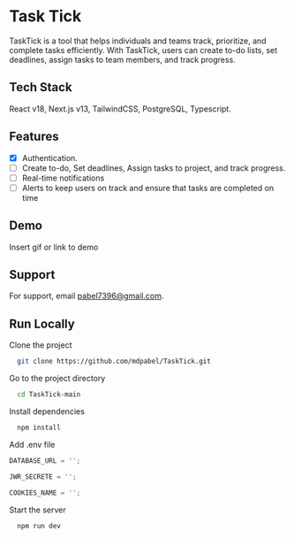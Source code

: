 # Task Tick

TaskTick is a tool that helps individuals and teams track, prioritize, and complete tasks efficiently. With TaskTick, users can create to-do lists, set deadlines, assign tasks to team members, and track progress.

## Tech Stack

React v18, Next.js v13, TailwindCSS, PostgreSQL, Typescript.

## Features

- [x] Authentication.
- [ ] Create to-do, Set deadlines, Assign tasks to project, and track progress.
- [ ] Real-time notifications
- [ ] Alerts to keep users on track and ensure that tasks are completed on time

## Demo

Insert gif or link to demo

## Support

For support, email pabel7396@gmail.com.

## Run Locally

Clone the project

```bash
  git clone https://github.com/mdpabel/TaskTick.git
```

Go to the project directory

```bash
  cd TaskTick-main
```

Install dependencies

```bash
  npm install
```

Add .env file

```js
DATABASE_URL = '';

JWR_SECRETE = '';

COOKIES_NAME = '';
```

Start the server

```bash
  npm run dev
```
